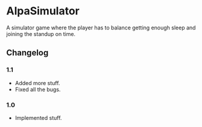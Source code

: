 # AlpaSimulator

A simulator game where the player has to balance getting enough sleep and joining the standup on time.

## Changelog

### 1.1

- Added more stuff.
- Fixed all the bugs.

### 1.0

- Implemented stuff.
